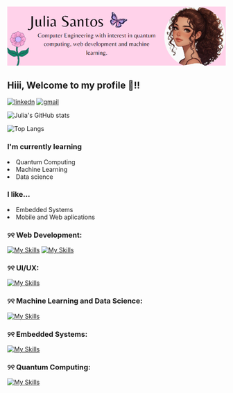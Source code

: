 
![About me: Computer Engineering with interest in quantum computing, web development and machine learning.](me.png)
## Hiii, Welcome to my profile 👋!!
[![linkedn](https://img.shields.io/badge/LinkedIn-0077B5?style=for-the-badge&logo=linkedin&logoColor=white)](https://www.linkedin.com/in/julia-santos-511900256/)
[![gmail](https://img.shields.io/badge/Gmail-D14836?style=for-the-badge&logo=gmail&logoColor=white)](mailto:juliasantos7652@gmail.com)


![Julia's GitHub stats](https://github-readme-stats.vercel.app/api?username=jsvictorias&show_icons=true&theme=dracula)

![Top Langs](https://github-readme-stats.vercel.app/api/top-langs/?username=jsvictorias&hide_progress=true)

### I'm currently learning 
<li> Quantum Computing
<li> Machine Learning
<li> Data science

### I like...
<li> Embedded Systems
<li> Mobile and Web aplications

### ୨୧ Web Development:
[![My Skills](https://skillicons.dev/icons?i=js,html,css)](https://skillicons.dev)
[![My Skills](https://skillicons.dev/icons?i=java,nodejs,react,git,firebase,python,&theme=light)](https://skillicons.dev)

### ୨୧ UI/UX:
[![My Skills](https://skillicons.dev/icons?i=figma,,&theme=light)](https://skillicons.dev)

### ୨୧ Machine Learning and Data Science:
[![My Skills](https://skillicons.dev/icons?i=python,r&theme=light)](https://skillicons.dev)

### ୨୧ Embedded Systems:
[![My Skills](https://skillicons.dev/icons?i=arduino,cpp,c&theme=light)](https://skillicons.dev)


### ୨୧ Quantum Computing:
[![My Skills](https://skillicons.dev/icons?i=python,&theme=light)](https://skillicons.dev)